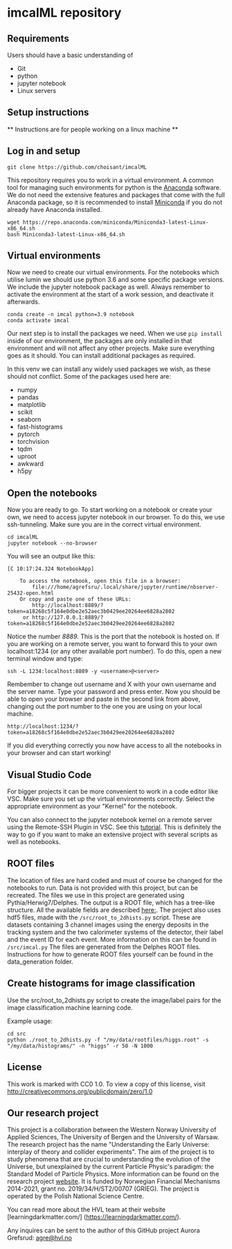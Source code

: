 # imcalML repository

## Requirements

Users should have a basic understanding of
* Git
* python
* jupyter notebook
* Linux servers


## Setup instructions

** Instructions are for people working on a linux machine **

## Log in and setup

```
git clone https://github.com/choisant/imcalML
```

This repository requires you to work in a virtual environment. A common tool for managing such environments for python is the [Anaconda](https://www.anaconda.com/) software. We do not need the extensive features and packages that come with the full Anaconda package, so it is recommended to install [Miniconda](https://docs.conda.io/en/latest/miniconda.html) if you do not already have Anaconda installed.


```
wget https://repo.anaconda.com/miniconda/Miniconda3-latest-Linux-x86_64.sh
bash Miniconda3-latest-Linux-x86_64.sh
```

## Virtual environments
Now we need to create our virtual environments. For the notebooks which utilise lumin we should use python 3.6 and some specific package versions. We include the jupyter notebook package as well. Always remember to activate the environment at the start of a work session, and deactivate it afterwards.

```
conda create -n imcal python=3.9 notebook
conda activate imcal
```

Our next step is to install the packages we need. When we use `pip install` inside of our environment, the packages are only installed in that environment and will not affect any other projects. Make sure everything goes as it should. You can install additional packages as required.

In this venv we can install any widely used packages we wish, as these should not conflict. Some of the packages used here are:
* numpy
* pandas
* matplotlib
* scikit
* seaborn
* fast-histograms
* pytorch
* torchvision
* tqdm
* uproot
* awkward
* h5py

## Open the notebooks

Now you are ready to go. To start working on a notebook or create your own, we need to access jupyter notebook in our browser. To do this, we use ssh-tunneling. Make sure you are in the correct virtual environment.

```
cd imcalML
jupyter notebook --no-browser
```
You will see an output like this:

```
[C 10:17:24.324 NotebookApp]

    To access the notebook, open this file in a browser:
        file:///home/agrefsru/.local/share/jupyter/runtime/nbserver-25432-open.html
    Or copy and paste one of these URLs:
        http://localhost:8889/?token=a18268c5f164e0dbe2e52aec3b0429ee20264ee6828a2802
     or http://127.0.0.1:8889/?token=a18268c5f164e0dbe2e52aec3b0429ee20264ee6828a2802
```
Notice the number *8889*. This is the port that the notebook is hosted on. If you are working on a remote server, you want to forward this to your own localhost:1234 (or any other available port number). To do this, open a new terminal window and type:


```
ssh -L 1234:localhost:8889 -y <username>@<server>
```
Rembember to change out username and X with your own username and the server name. Type your password and press enter. Now you should be able to open your browser and paste in the second link from above, changing out the port number to the one you are using on your local machine.

```
http://localhost:1234/?token=a18268c5f164e0dbe2e52aec3b0429ee20264ee6828a2802
```
If you did everything correctly you now have access to all the notebooks in your browser and can start working!
## Visual Studio Code

For bigger projects it can be more convenient to work in a code editor like VSC. Make sure you set up the virtual environments correctly. Select the appropriate environment as your "Kernel" for the notebook.

You can also connect to the jupyter notebook kernel on a remote server using the Remote-SSH Plugin in VSC. See this [tutorial](https://www.digitalocean.com/community/tutorials/how-to-use-visual-studio-code-for-remote-development-via-the-remote-ssh-plugin). This is definitely the way to go if you want to make an extensive project with several scripts as well as notebooks.

## ROOT files
The location of files are hard coded and must of course be changed for the notebooks to run. Data is not provided with this project, but can be recreated.
The files we use in this project are generated using Pythia/Herwig7/Delphes. The output is a ROOT file, which has a tree-like structure. All the available fields are described [here:](https://cp3.irmp.ucl.ac.be/projects/delphes/wiki/WorkBook/RootTreeDescription).
The project also uses hdf5 files, made with the `/src/root_to_2dhists.py` script. These are datasets containing 3 channel images using the energy deposits in the tracking system and the two calorimeter systems of the detector, their label and the event ID for each event. More information on this can be found in `/src/imcal.py` The files are generated from the Delphes ROOT files. Instructions for how to generate ROOT files yourself can be found in the data_generation folder.

## Create histograms for image classification

Use the src/root_to_2dhists.py script to create the image/label pairs for the image classification machine learning code.

Example usage:
```
cd src
python ./root_to_2dhists.py -f "/my/data/rootfiles/higgs.root" -s "/my/data/histograms/" -n "higgs" -r 50 -N 1000
```

## License
This work is marked with CC0 1.0. To view a copy of this license, visit http://creativecommons.org/publicdomain/zero/1.0

## Our research project

This project is a collaboration between the Western Norway University of Applied Sciences, The University of Bergen and the University of Warsaw. The research project has the name "Understanding the Early Universe: interplay of theory and collider experiments". The aim of the project is to study phenomena that are crucial to understanding the evolution of the Universe, but unexplained by the current Particle Physic's paradigm: the Standard Model of Particle Physics.  More information can be found on the research project [website](https://www.fuw.edu.pl/~ksakurai/grieg/index.html?lang=en). It is funded by Norwegian Financial Mechanisms 2014-2021, grant no. 2019/34/H/ST2/00707 (GRIEG). The project is operated by the Polish National Science Centre.

You can read more about the HVL team at their website [learningdarkmatter.com/] (https://learningdarkmatter.com/).

Any inquires can be sent to the author of this GitHub project Aurora Grefsrud: agre@hvl.no
